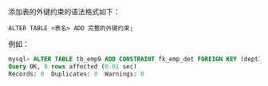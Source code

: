 添加表的外键约束的语法格式如下：

```
ALTER TABLE <表名> ADD 完整的外键约束;
```

例如：

```sql
mysql> ALTER TABLE tb_emp9 ADD CONSTRAINT fk_emp_det FOREIGN KEY (deptId) REFERENCES tb_dept1(id);
Query OK, 0 rows affected (0.01 sec)
Records: 0  Duplicates: 0  Warnings: 0
```

